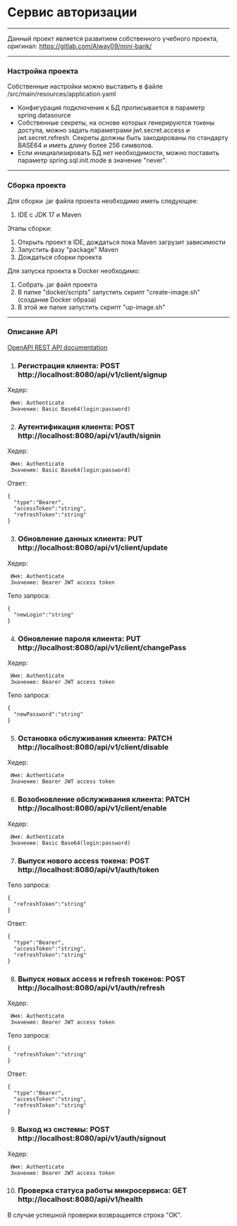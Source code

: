 # Сервис авторизации

-----------------------------------------------------
Данный проект является развитием собственного учебного проекта, оригинал: https://gitlab.com/Alway09/mini-bank/

-----------------------------------------------------
### Настройка проекта
Собственные настройки можно выставить в файле /src/main/resources/application.yaml<br>

* Конфигурация подключения к БД прописывается в параметр spring.datasource<br>
* Собственные секреты, на основе которых генерируются токены доступа, можно задать параметрами jwt.secret.access и jwt.secret.refresh.
Секреты должны быть закодированы по стандарту BASE64 и иметь длину более 256 символов.
* Если инициализировать БД нет необходимости, можно поставить параметр spring.sql.init.mode в значение "never".
-----------------------------------------------------
### Сборка проекта
Для сборки .jar файла проекта необходимо иметь следующее:
1. IDE с JDK 17 и Maven

Этапы сборки:
1. Открыть проект в IDE, дождаться пока Maven загрузит зависимости
2. Запустить фазу "package" Maven
3. Дождаться сборки проекта

Для запуска проекта в Docker необходимо:
1. Собрать .jar файл проекта
2. В папке "docker/scripts" запустить скрипт "create-image.sh" (создание Docker образа)
3. В этой же папке запустить скрипт "up-image.sh"
-----------------------------------------------------
### Описание API
[OpenAPI REST API documentation](http://localhost:8080/swagger-ui/index.html)

1. ### Регистрация клиента: POST http://localhost:8080/api/v1/client/signup

Хедер:
```
 Имя: Authenticate
 Значение: Basic Base64(login:password)
```

2. ### Аутентификация клиента: POST http://localhost:8080/api/v1/auth/signin

Хедер:
```
 Имя: Authenticate
 Значение: Basic Base64(login:password)
```

Ответ:
```
{
  "type":"Bearer",
  "accessToken":"string",
  "refreshToken":"string"
}
```

3. ### Обновление данных клиента: PUT http://localhost:8080/api/v1/client/update

Хедер:
```
 Имя: Authenticate
 Значение: Bearer JWT access token
```

Тело запроса:
```
{
  "newLogin":"string"
}
```

4. ### Обновление пароля клиента: PUT http://localhost:8080/api/v1/client/changePass

Хедер:
```
 Имя: Authenticate
 Значение: Bearer JWT access token
```

Тело запроса:
```
{
  "newPassword":"string"
}
```

5. ### Остановка обслуживания клиента: PATCH http://localhost:8080/api/v1/client/disable

Хедер:
```
 Имя: Authenticate
 Значение: Bearer JWT access token
```

6. ### Возобновление обслуживания клиента: PATCH http://localhost:8080/api/v1/client/enable

Хедер:
```
 Имя: Authenticate
 Значение: Basic Base64(login:password)
```

7. ### Выпуск нового access токена: POST http://localhost:8080/api/v1/auth/token

Тело запроса:
```
{
  "refreshToken":"string"
}
```

Ответ:
```
{
  "type":"Bearer",
  "accessToken":"string",
  "refreshToken":"string"
}
```

8. ### Выпуск новых access и refresh токенов: POST http://localhost:8080/api/v1/auth/refresh

Хедер:
```
 Имя: Authenticate
 Значение: Bearer JWT access token
```

Тело запроса:
```
{
  "refreshToken":"string"
}
```

Ответ:
```
{
  "type":"Bearer",
  "accessToken":"string",
  "refreshToken":"string"
}
```

9. ### Выход из системы: POST http://localhost:8080/api/v1/auth/signout

Хедер:
```
 Имя: Authenticate
 Значение: Bearer JWT access token
```

10. ### Проверка статуса работы микросервиса: GET http://localhost:8080/api/v1/health

В случае успешной проверки возвращается строка "ОК".